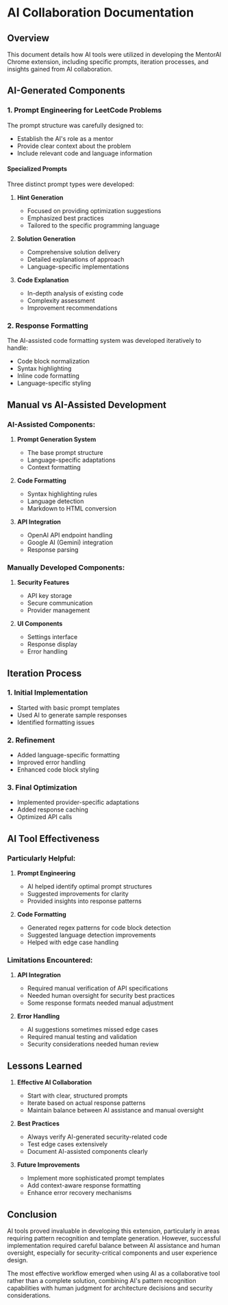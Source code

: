 # AI Collaboration Documentation

## Overview
This document details how AI tools were utilized in developing the MentorAI Chrome extension, including specific prompts, iteration processes, and insights gained from AI collaboration.

## AI-Generated Components

### 1. Prompt Engineering for LeetCode Problems

The prompt structure was carefully designed to:
- Establish the AI's role as a mentor
- Provide clear context about the problem
- Include relevant code and language information

#### Specialized Prompts
Three distinct prompt types were developed:

1. **Hint Generation**
   - Focused on providing optimization suggestions
   - Emphasized best practices
   - Tailored to the specific programming language

2. **Solution Generation**
   - Comprehensive solution delivery
   - Detailed explanations of approach
   - Language-specific implementations

3. **Code Explanation**
   - In-depth analysis of existing code
   - Complexity assessment
   - Improvement recommendations

### 2. Response Formatting

The AI-assisted code formatting system was developed iteratively to handle:
- Code block normalization
- Syntax highlighting
- Inline code formatting
- Language-specific styling

## Manual vs AI-Assisted Development

### AI-Assisted Components:
1. **Prompt Generation System**
   - The base prompt structure
   - Language-specific adaptations
   - Context formatting

2. **Code Formatting**
   - Syntax highlighting rules
   - Language detection
   - Markdown to HTML conversion

3. **API Integration**
   - OpenAI API endpoint handling
   - Google AI (Gemini) integration
   - Response parsing

### Manually Developed Components:
1. **Security Features**
   - API key storage
   - Secure communication
   - Provider management

2. **UI Components**
   - Settings interface
   - Response display
   - Error handling

## Iteration Process

### 1. Initial Implementation
- Started with basic prompt templates
- Used AI to generate sample responses
- Identified formatting issues

### 2. Refinement
- Added language-specific formatting
- Improved error handling
- Enhanced code block styling

### 3. Final Optimization
- Implemented provider-specific adaptations
- Added response caching
- Optimized API calls

## AI Tool Effectiveness

### Particularly Helpful:
1. **Prompt Engineering**
   - AI helped identify optimal prompt structures
   - Suggested improvements for clarity
   - Provided insights into response patterns

2. **Code Formatting**
   - Generated regex patterns for code block detection
   - Suggested language detection improvements
   - Helped with edge case handling

### Limitations Encountered:
1. **API Integration**
   - Required manual verification of API specifications
   - Needed human oversight for security best practices
   - Some response formats needed manual adjustment

2. **Error Handling**
   - AI suggestions sometimes missed edge cases
   - Required manual testing and validation
   - Security considerations needed human review

## Lessons Learned

1. **Effective AI Collaboration**
   - Start with clear, structured prompts
   - Iterate based on actual response patterns
   - Maintain balance between AI assistance and manual oversight

2. **Best Practices**
   - Always verify AI-generated security-related code
   - Test edge cases extensively
   - Document AI-assisted components clearly

3. **Future Improvements**
   - Implement more sophisticated prompt templates
   - Add context-aware response formatting
   - Enhance error recovery mechanisms

## Conclusion
AI tools proved invaluable in developing this extension, particularly in areas requiring pattern recognition and template generation. However, successful implementation required careful balance between AI assistance and human oversight, especially for security-critical components and user experience design.

The most effective workflow emerged when using AI as a collaborative tool rather than a complete solution, combining AI's pattern recognition capabilities with human judgment for architecture decisions and security considerations. 